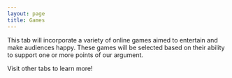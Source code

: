 ```yaml
---
layout: page
title: Games
---
```


<p class="message">
  This tab will incorporate a variety of online games aimed to entertain and make audiences happy. These games will be selected based on their ability to support one or more points of our argument.
</p>

Visit other tabs to learn more!
